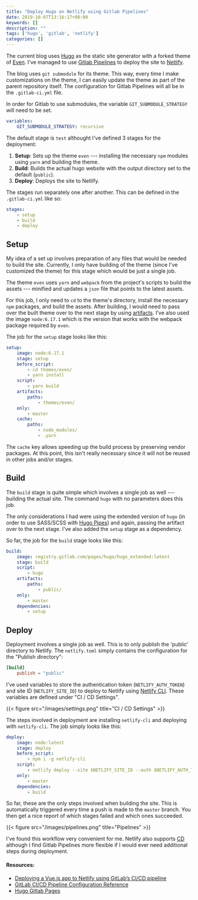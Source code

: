 ```yaml
---
title: "Deploy Hugo on Netlify using Gitlab Pipelines"
date: 2019-10-07T13:16:17+08:00
keywords: []
description: ""
tags: ['hugo', 'gitlab', 'netlify']
categories: []
---
```


The current blog uses [Hugo](https://gohugo.io) as the static site generator with a forked theme of [Even](https://github.com/olOwOlo/hugo-theme-even). I've managed to use [Gitlab Pipelines](https://docs.gitlab.com/ee/ci/pipelines.html) to deploy the site to [Netlify](https://www.netlify.com).

The blog uses `git submodule` for its theme. This way, every time I make customizations on the theme, I can easily update the theme as part of the parent repository itself. The configuration for Gitlab Pipelines will all be in the `.gitlab-ci.yml` file.

In order for Gitlab to use submodules, the variable `GIT_SUBMODULE_STRATEGY` will need to be set.

```yaml
variables:
    GIT_SUBMODULE_STRATEGY: recursive
```

The default stage is `test` althought I've defined 3 stages for the deployment:

1. **Setup**: Sets up the theme `even` --- installing the necessary `npm` modules using `yarn` and building the theme.
2. **Build**: Builds the actual hugo website with the output directory set to the default (`public`).
3. **Deploy**: Deploys the site to Netlify.

The stages run separately one after another. This can be defined in the `.gitlab-ci.yml` like so:

```yaml
stages:
    - setup
    - build
    - deploy
```

## Setup

My idea of a set up involves preparation of any files that would be needed to build the site. Currently, I only have building of the theme (since I've customized the theme) for this stage which would be just a single job.

The theme `even` uses `yarn` and `webpack` from the project's scripts to build the assets --- minified and updates a `json` file that points to the latest assets.

For this job, I only need to `cd` to the theme's directory, install the necessary `npm` packages, and build the assets. After building, I would need to pass over the built theme over to the next stage by using [artifacts](https://docs.gitlab.com/ee/user/project/pipelines/job_artifacts.html). I've also used the image `node:6.17.1` which is the version that works with the webpack package required by `even`.

The job for the `setup` stage looks like this:

```yaml
setup:
    image: node:6.17.1
    stage: setup
    before_script:
        - cd themes/even/
        - yarn install
    script:
        - yarn build
    artifacts:
        paths:
            - themes/even/
    only:
        - master
    cache:
        paths:
            - node_modules/
            - .yarn
```

The `cache` key allows speeding up the build process by preserving vendor packages. At this point, this isn't really necessary since it will not be reused in other jobs and/or stages.

## Build

The `build` stage is quite simple which involves a single job as well --- building the actual site. The command `hugo` with no parameters does this job.

The only considerations I had were using the extended version of `hugo` (in order to use SASS/SCSS with [Hugo Pipes](https://gohugo.io/hugo-pipes/)) and again, passing the artifact over to the next stage. I've also added the `setup` stage as a dependency.

So far, the job for the `build` stage looks like this:

```yaml
build:
    image: registry.gitlab.com/pages/hugo/hugo_extended:latest
    stage: build
    script:
        - hugo
    artifacts:
        paths:
            - public/
    only:
        - master
    dependencies:
        - setup
```

## Deploy

Deployment involves a single job as well. This is to only publish the 'public' directory to Netlify. The `netlify.toml` simply contains the configuration for the "Publish directory":

```toml
[build]
    publish = "public"
```

I've used variables to store the authentication token (`NETLIFY_AUTH_TOKEN`) and site ID (`NETLIFY_SITE_ID`) to deploy to Netlify using [Netlify CLI](https://cli.netlify.com). These variables are defined under "CI / CD Settings".

{{< figure src="/images/settings.png" title="CI / CD Settings" >}}

The steps involved in deployment are installing `netlify-cli` and deploying with `netlify-cli`. The job simply looks like this:

```yaml
deploy:
    image: node:latest
    stage: deploy
    before_script:
        - npm i -g netlify-cli
    script:
        - netlify deploy --site $NETLIFY_SITE_ID --auth $NETLIFY_AUTH_TOKEN --prod
    only:
        - master
    dependencies:
        - build
```

So far, these are the only steps involved when building the site. This is automatically triggered every time a push is made to the `master` branch. You then get a nice report of which stages failed and which ones succeeded.

{{< figure src="/images/pipelines.png" title="Pipelines" >}}

I've found this workflow very convenient for me. Netlify also supports [CD](https://www.netlify.com/docs/continuous-deployment/) although I find Gitlab Pipelines more flexible if I would ever need additional steps during deployment.

#### Resources:

* [Deploying a Vue.js app to Netlify using GitLab’s CI/CD pipeline](https://medium.com/js-dojo/deploying-vue-js-to-netlify-using-gitlab-continuous-integration-pipeline-1529a2bbf170#405c)
* [GitLab CI/CD Pipeline Configuration Reference](https://docs.gitlab.com/ee/ci/yaml/)
* [Hugo Gitlab Pages](https://gitlab.com/pages/hugo)
